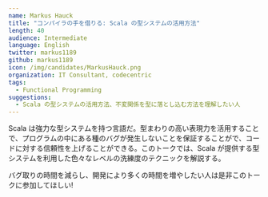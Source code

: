 ```yaml
---
name: Markus Hauck
title: "コンパイラの手を借りる: Scala の型システムの活用方法"
length: 40
audience: Intermediate
language: English
twitter: markus1189
github: markus1189
icon: /img/candidates/MarkusHauck.png
organization: IT Consultant, codecentric
tags:
  - Functional Programming
suggestions:
  - Scala の型システムの活用方法、不変関係を型に落とし込む方法を理解したい人
---
```

Scala は強力な型システムを持つ言語だ。型まわりの高い表現力を活用することで、プログラムの中にある種のバグが発生しないことを保証することがで、コードに対する信頼性を上げることができる。このトークでは、Scala が提供する型システムを利用した色々なレベルの洗練度のテクニックを解説する。

バグ取りの時間を減らし、開発により多くの時間を増やしたい人は是非このトークに参加してほしい!
